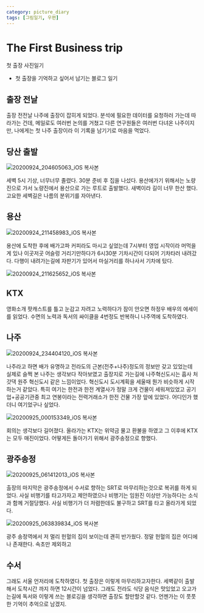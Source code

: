 ```yaml
---
category: picture_diary
tags: [그림일기, 우편]
---
```


# The First Business trip
첫 출장 사진일기

- 첫 출장을 기억하고 싶어서 남기는 블로그 일기

## 출장 전날
출장 전전날 나주에 출장이 잡히게 되었다. 분석에 필요한 데이터를 요청하러 가는데 따라가는 건데, 메일로도 여러번 논의를 거쳤고 다른 연구원들은 여러번 다녀온 나주이지만, 나에게는 첫 나주 출장이라 이 기록을 남기기로 마음을 먹었다.

## 당산 출발

![20200924_204605063_iOS 복사본](https://user-images.githubusercontent.com/48311488/150473242-60b30a13-b5ea-4c7f-ac6c-8434057ef022.jpg)


세벽 5시 기상, 너무너무 졸렸다. 30분 준비 후 집을 나섰다. 용산에가기 위해서는 노량진으로 가서 노량진에서 용산으로 가는 루트로 출발했다. 새벽이라 길이 너무 한산 했다. 고요한 세벽길은 나름의 분위기를 자아낸다.



## 용산
![20200924_211458983_iOS 복사본](https://user-images.githubusercontent.com/48311488/150473621-ab303b76-7a7d-4c61-b631-a9df6eccde13.jpg)

용산에 도착한 후에 배가고파 커피라도 마시고 싶었는데 7시부터 영업 시작이라 머먹을게 있나 이곳저곳 어슬렁 거리기만하다가 6시30분 기차시간이 다되어 기차타러 내려갔다. 다행이 내려가는길에 자판기가 있어서 마실거리를 하나사서 기차에 탔다.

![20200924_211625652_iOS 복사본](https://user-images.githubusercontent.com/48311488/150473735-f13ebcc1-2f5a-4983-9766-0eabe62ec190.jpg)


## KTX
영화소개 팟캐스트를 틀고 눈감고 자려고 노력하다가 잠이 안오면 하정우 배우의 에세이를 읽었다. 수면의 노력과 독서의 싸이클을 4번정도 반복하니 나주역에 도착하였다.

## 나주
![20200924_234404120_iOS 복사본](https://user-images.githubusercontent.com/48311488/150473851-e7809ec0-def3-48d5-94d5-a5a4b3479020.jpg)


나주라고 하면 배가 유명하고 전라도의 근본(전주+나주)정도의 정보만 갖고 있었는데 실제로 슬쩍 본 나주는 생각보다 작아보였고 출장지로 가는길에 나주혁신도시는 흡사 처갓댁 원주 혁신도시 같은 느낌이었다. 혁신도시 도시계획을 세울때 뭔가 비슷하게 시작하는거 같았다. 특히 여기는 한전과 한전 계열사가 정말 크게 건물이 세워져있었고 공기업+공공기관중 최고 연봉이라는 전력거래소가 한전 건물 가장 앞에 있었다. 어디인가 했더니 여기었구나 싶었다.

![20200925_000153349_iOS 복사본](https://user-images.githubusercontent.com/48311488/150473964-cb22a550-5199-4ac2-9fbf-9da6dbd22350.jpg)



회의는 생각보다 길어졌다. 올라가는 KTX는 위약금 물고 환불을 하였고 그 이후에 KTX는 모두 매진이었다. 어떻게든 돌아가기 위해서 광주송정으로 향했다.

## 광주송정

![20200925_061412013_iOS 복사본](https://user-images.githubusercontent.com/48311488/150474141-48cbe209-777d-423e-b80d-41fec805538c.jpg)


출장의 마지막은 광주송정에서 수서로 향하는 SRT로 마무리하는것으로 복귀를 하게 되었다. 사실 비행기를 타고가자고 제안하였으나 비행기는 임원진 이상만 가능하다는 소식과 함께 거절당했다. 사실 비행기가 더 저렴한데도 불구하고 SRT를 타고 올라가게 되었다.

![20200925_063839834_iOS 복사본](https://user-images.githubusercontent.com/48311488/150474289-c096fccf-a513-4d0b-93c0-7ad48e705bf6.jpg)


광주 송정역에서 저 멀리 헌혈의 집이 보이는데 괜히 반가웠다. 정말 헌혈의 집은 어디에나 존재한다. 속초만 제외하고



## 수서

그래도 서울 언저리에 도착하였다. 첫 출장은 이렇게 마무리하고자한다. 세벽같이 출발해서 도착시간 까지 하면 12시간이 넘었다. 그래도 전라도 식당 음식은 맛있었고 오고가는길에 독서와 이렇게 쓰는 블로깅을 생각하면 출장도 할만할것 같다. 언젠가는 이 풋풋한 기억이 추억으로 남겠지.

